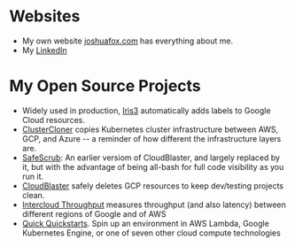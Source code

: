 # Websites
- My own website [joshuafox.com](joshuafox.com) has everything about me.
- My [LinkedIn](https://www.linkedin.com/in/joshuafox/)

# My Open Source Projects

- Widely used in production,  [Iris3](https://github.com/doitintl/iris3) automatically adds labels to Google Cloud resources.
- [ClusterCloner](https://github.com/doitintl/ClusterCloner) copies Kubernetes cluster infrastructure between AWS, GCP, and Azure -- a reminder of how different the infrastructure layers are.
- [SafeScrub](https://github.com/doitintl/safescrub): An earlier versiom of CloudBlaster, and largely replaced by it, but  with the advantage of being all-bash for full code visibility as you run it.
- [CloudBlaster](https://github.com/doitintl/CloudBlaster) safely deletes GCP resources to keep dev/testing projects clean.
- [Intercloud Throughput](https://github.com/doitintl/intercloud-throughput) measures throughput (and also latency) between different regions of Google and of AWS
- [Quick Quickstarts](https://github.com/doitintl/QuickQuickstarts). Spin up an  environment in AWS Lambda, Google Kubernetes Engine, or one of seven other cloud compute technologies
